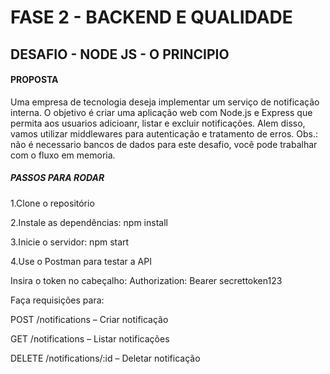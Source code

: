 # FASE 2 - BACKEND E QUALIDADE

## DESAFIO - NODE JS - O PRINCIPIO 

#### PROPOSTA

Uma empresa de tecnologia deseja implementar um serviço de notificação interna. O objetivo é criar uma aplicação web com Node.js e Express que permita aos usuarios adicioanr, listar e excluir notificações. Alem disso, vamos utilizar middlewares para autenticação e tratamento de erros.
Obs.: não é necessario bancos de dados para este desafio, você pode trabalhar com o fluxo em memoria.


##### PASSOS PARA RODAR

1.Clone o repositório

2.Instale as dependências:
npm install

3.Inicie o servidor:
npm start

4.Use o Postman para testar a API

Insira o token no cabeçalho:
Authorization: Bearer secrettoken123

Faça requisições para:

POST /notifications – Criar notificação

GET /notifications – Listar notificações

DELETE /notifications/:id – Deletar notificação

